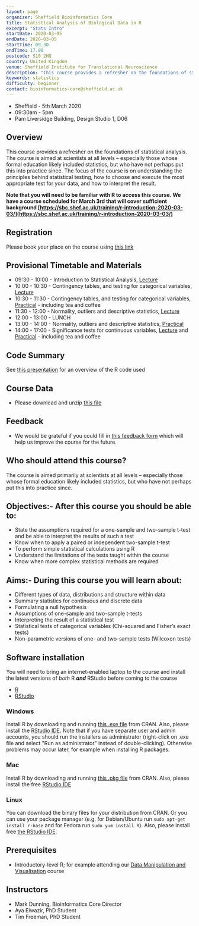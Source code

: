 ```yaml
---
layout: page
organizer: Sheffield Bioinformatics Core
title: Statistical Analysis of Biological Data in R
excerpt: "Stats Intro"
startDate: 2020-03-05
endDate: 2020-03-05
startTime: 09.30
endTime: 17.00
postcode: S10 2HQ
country: United Kingdom
venue: Sheffield Institute for Translational Neuroscience
description: "This course provides a refresher on the foundations of statistical analysis. Practicals are conducted using the ‘Shiny’ package; which provides an accessible interface to the R statistical language. Note that this is not a course for learning about the R statistical language itself. If you wish to learn more about R, please see other courses at the Sheffield Bioinformatics Core."
keywords: statistics
difficulty: beginner
contact: bioinformatics-core@sheffield.ac.uk
---
```


- Sheffield - 5th March 2020
- 09:30am - 5pm
- Pam Liversidge Building, Design Studio 1, D06

## Overview
This course provides a refresher on the foundations of statistical analysis. The course is aimed at scientists at all levels – especially those whose formal education likely included statistics, but who have not perhaps put this into practice since. The focus of the course is on understanding the principles behind statistical testing, how to choose and execute the most appropriate test for your data, and how to interpret the result.

**Note that you will need to be familiar with R to access this course. We have a course scheduled for March 3rd that will cover sufficient background
[https://sbc.shef.ac.uk/training/r-introduction-2020-03-03/](https://sbc.shef.ac.uk/training/r-introduction-2020-03-03/)**

## Registration

Please book your place on the course using [this link](https://onlineshop.shef.ac.uk/conferences-and-events/faculty-of-medicine-dentistry-and-health/neuroscience/statistical-analysis-in-r-5th-march-2020)

## Provisional Timetable and Materials

- 09:30 - 10:00 - Introduction to Statistical Analysis, [Lecture](http://sbc.shef.ac.uk/stats-in-r/Introduction.pptx)
- 10:00 - 10:30 - Contingency tables, and testing for categorical variables, [Lecture](http://sbc.shef.ac.uk/stats-in-r/Part1.pptx)
- 10:30 - 11:30 - Contingency tables, and testing for categorical variables, [Practical](http://sbc.shef.ac.uk/stats-in-r/practical.nb.html#part_i_-_contingency_tables) - including tea and coffee
- 11:30 - 12:00 - Normality, outliers and descriptive statistics, [Lecture](http://sbc.shef.ac.uk/stats-in-r/Part2.pptx)
- 12:00 - 13:00 - LUNCH
- 13:00 - 14:00 - Normality, outliers and descriptive statistics, [Practical](http://sbc.shef.ac.uk/stats-in-r/practical.nb.html#part_ii_-_how_to_assess_normality)
- 14:00 - 17:00 - Significance tests for continuous variables, [Lecture](http://sbc.shef.ac.uk/stats-in-r/Part3.pptx) and [Practical](http://sbc.shef.ac.uk/stats-in-r/practical.nb.html#part_iii_-_significance_tests_for_continuous_variables) - including tea and coffee

## Code Summary

See [this presentation](http://sbc.shef.ac.uk/stats-in-r/code_summary.pptx) for an overview of the R code used 

## Course Data

- Please download and unzip [this file](http://sbc.shef.ac.uk/stats-in-r/stats_course.zip)

## Feedback

- We would be grateful if you could fill in [this feedback form](https://docs.google.com/forms/d/e/1FAIpQLSeW4Dvb0fEbrGY4dP3w6VvVnq7qNmcdikmo1AwlkpC7JQ37YQ/viewform) which will help us improve the course for the future.

## Who should attend this course?

The course is aimed primarily at scientists at all levels – especially those whose formal education likely included statistics, but who have not perhaps put this into practice since. 

## Objectives:- After this course you should be able to:

- State the assumptions required for a one-sample and two-sample t-test and be able to interpret the results of such a test
- Know when to apply a paired or independent two-sample t-test
- To perform simple statistical calculations using R
- Understand the limitations of the tests taught within the course
- Know when more complex statistical methods are required


## Aims:- During this course you will learn about:

- Different types of data, distributions and structure within data
- Summary statistics for continuous and discrete data
- Formulating a null hypothesis
- Assumptions of one-sample and two-sample t-tests
- Interpreting the result of a statistical test
- Statistical tests of categorical variables (Chi-squared and Fisher’s exact tests)
- Non-parametric versions of one- and two-sample tests (Wilcoxon tests)



## Software installation

You will need to bring an internet-enabled laptop to the course and install the latest versions of *both* R ***and*** RStudio before coming to the course

- [R](https://cran.r-project.org/)
- [RStudio](https://www.rstudio.com/products/rstudio/download/#download)

### Windows

Install R by downloading and running [this .exe file](http://cran.r-project.org/bin/windows/base/release.htm) from CRAN. Also, please install the [RStudio IDE](http://www.rstudio.com/ide/download/desktop). Note that if you have separate user and admin accounts, you should run the installers as administrator (right-click on .exe file and select "Run as administrator" instead of double-clicking). Otherwise problems may occur later, for example when installing R packages.

### Mac

Install R by downloading and running [this .pkg file](http://cran.r-project.org/bin/macosx/R-latest.pkg) from CRAN. Also, please install the free [RStudio IDE](https://www.rstudio.com/products/rstudio/download/#download) 

### Linux

You can download the binary files for your distribution from CRAN. Or you can use your package manager (e.g. for Debian/Ubuntu run `sudo apt-get install r-base` and for Fedora run `sudo yum install R`). Also, please install free [the RStudio IDE](https://www.rstudio.com/products/rstudio/download/#download). 



## Prerequisites

- Introductory-level R; for example attending our [Data Manipulation and Visualisation](http://sbc.shef.ac.uk/training/r-introduction-2019-09-17/) course

## Instructors

- Mark Dunning, Bioinformatics Core Director
- Aya Elwazir, PhD Student
- Tim Freeman, PhD Student
